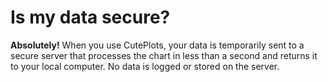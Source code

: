 # Is my data secure?

**Absolutely!** When you use CutePlots, your data is temporarily sent to a secure server that processes the chart in less than a second and returns it to your local computer. No data is logged or stored on the server.
